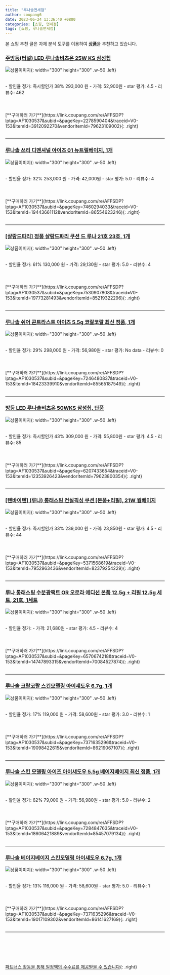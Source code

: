 ```yaml
---
title: "루나솔면세점"
author: coupang6
date: 2023-06-24 13:36:40 +0800
categories: [쇼핑, 면세점]
tags: [쇼핑, 루나솔면세점]
---
```


본 쇼핑 추천 글은 자체 분석 도구를 이용하여 [**상품**](https://link.coupang.com/a/bao1ui)을 추천하고 있습니다.

### [주방등(터널) LED 루나솔비츠온 25W KS 삼성칩](https://link.coupang.com/re/AFFSDP?lptag=AF1030537&subid=&pageKey=2278590404&traceid=V0-153&itemId=3912092270&vendorItemId=79623109002)

![상품이미지](https://thumbnail8.coupangcdn.com/thumbnails/remote/230x230ex/image/vendor_inventory/18bf/46c3fb0906896466379d4f73e3b96adf68fdf5ff8dcae3ce27a8a505b604.jpg){: width="300" height="300" .w-50 .left}


<br>
- 할인율 정가: 즉시할인가 38%  293,000   원
- 가격: 52,900원
- star 평가: 4.5
- 리뷰수: 462
<br>
<br>
<br>
<br>
[**구매하러 가기**](https://link.coupang.com/re/AFFSDP?lptag=AF1030537&subid=&pageKey=2278590404&traceid=V0-153&itemId=3912092270&vendorItemId=79623109002){: .right}
<br>
<br>

---

### [루나솔 쓰리 디멘셔널 아이즈 01 뉴트럴베이지, 1개](https://link.coupang.com/re/AFFSDP?lptag=AF1030537&subid=&pageKey=7460294033&traceid=V0-153&itemId=19443661112&vendorItemId=86554623246)

![상품이미지](https://thumbnail9.coupangcdn.com/thumbnails/remote/230x230ex/image/vendor_inventory/9465/21ae7ec285e8c37e1b9f30375deb06695a825e904678e25ee660d629b050.jpg){: width="300" height="300" .w-50 .left}


<br>
- 할인율 정가: 32%  253,000   원
- 가격: 42,000원
- star 평가: 5.0
- 리뷰수: 4
<br>
<br>
<br>
<br>
[**구매하러 가기**](https://link.coupang.com/re/AFFSDP?lptag=AF1030537&subid=&pageKey=7460294033&traceid=V0-153&itemId=19443661112&vendorItemId=86554623246){: .right}
<br>
<br>

---

### [[샬랑드파리] 정품 샬랑드파리 쿠션 드 루나 21호 23호, 1개](https://link.coupang.com/re/AFFSDP?lptag=AF1030537&subid=&pageKey=7530907808&traceid=V0-153&itemId=19773281493&vendorItemId=85219322296)

![상품이미지](https://thumbnail8.coupangcdn.com/thumbnails/remote/230x230ex/image/vendor_inventory/f23e/b48ddd662878c3279ea8af65ab3250f0a0449c4c19a0d9dadb491a50eba3.jpg){: width="300" height="300" .w-50 .left}


<br>
- 할인율 정가: 61%  130,000   원
- 가격: 29,130원
- star 평가: 5.0
- 리뷰수: 4
<br>
<br>
<br>
<br>
[**구매하러 가기**](https://link.coupang.com/re/AFFSDP?lptag=AF1030537&subid=&pageKey=7530907808&traceid=V0-153&itemId=19773281493&vendorItemId=85219322296){: .right}
<br>
<br>

---

### [루나솔 쉬어 콘트라스트 아이즈 5.5g 코랄코랄 최신 정품, 1개](https://link.coupang.com/re/AFFSDP?lptag=AF1030537&subid=&pageKey=7246480837&traceid=V0-153&itemId=18423339910&vendorItemId=85565187549)

![상품이미지](https://thumbnail7.coupangcdn.com/thumbnails/remote/230x230ex/image/vendor_inventory/24d6/d9c90f2b21138e55ce5078298925a163b93a0aea21c04742f4f603b86f04.jpg){: width="300" height="300" .w-50 .left}


<br>
- 할인율 정가: 29%  298,000   원
- 가격: 56,980원
- star 평가: No data
- 리뷰수: 0
<br>
<br>
<br>
<br>
[**구매하러 가기**](https://link.coupang.com/re/AFFSDP?lptag=AF1030537&subid=&pageKey=7246480837&traceid=V0-153&itemId=18423339910&vendorItemId=85565187549){: .right}
<br>
<br>

---

### [방등 LED 루나솔비츠온 50WKS 삼성칩, 단품](https://link.coupang.com/re/AFFSDP?lptag=AF1030537&subid=&pageKey=6207433654&traceid=V0-153&itemId=12353926423&vendorItemId=79623800354)

![상품이미지](https://thumbnail10.coupangcdn.com/thumbnails/remote/230x230ex/image/vendor_inventory/7d52/fabad2a742725615f76a1ee3194ddb8c74c56a0c7c1be1143d6d82ffa959.jpg){: width="300" height="300" .w-50 .left}


<br>
- 할인율 정가: 즉시할인가 43%  309,000   원
- 가격: 55,800원
- star 평가: 4.5
- 리뷰수: 85
<br>
<br>
<br>
<br>
[**구매하러 가기**](https://link.coupang.com/re/AFFSDP?lptag=AF1030537&subid=&pageKey=6207433654&traceid=V0-153&itemId=12353926423&vendorItemId=79623800354){: .right}
<br>
<br>

---

### [[텐바이텐] (루나) 롱래스팅 컨실픽싱 쿠션 [본품+리필], 21W 웜베이지](https://link.coupang.com/re/AFFSDP?lptag=AF1030537&subid=&pageKey=5371568619&traceid=V0-153&itemId=7952963436&vendorItemId=82379254229)

![상품이미지](https://thumbnail7.coupangcdn.com/thumbnails/remote/230x230ex/image/vendor_inventory/dd17/b3c09aca41b6a3ab830bd9136d8dcaed183f13cdf727d476b4a3bc53e115.jpg){: width="300" height="300" .w-50 .left}


<br>
- 할인율 정가: 즉시할인가 33%  239,000   원
- 가격: 23,850원
- star 평가: 4.5
- 리뷰수: 44
<br>
<br>
<br>
<br>
[**구매하러 가기**](https://link.coupang.com/re/AFFSDP?lptag=AF1030537&subid=&pageKey=5371568619&traceid=V0-153&itemId=7952963436&vendorItemId=82379254229){: .right}
<br>
<br>

---

### [루나 롱래스팅 수분광팩트 OR 오로라 에디션 본품 12.5g + 리필 12.5g 세트, 21호, 1세트](https://link.coupang.com/re/AFFSDP?lptag=AF1030537&subid=&pageKey=6570674218&traceid=V0-153&itemId=14747893315&vendorItemId=70084527874)

![상품이미지](https://thumbnail6.coupangcdn.com/thumbnails/remote/230x230ex/image/retail/images/1675250889032255-a8e3fcca-a0b2-4b53-8b6f-a0722e21be07.jpg){: width="300" height="300" .w-50 .left}


<br>
- 할인율 정가: 
- 가격: 21,680원
- star 평가: 4.5
- 리뷰수: 4
<br>
<br>
<br>
<br>
[**구매하러 가기**](https://link.coupang.com/re/AFFSDP?lptag=AF1030537&subid=&pageKey=6570674218&traceid=V0-153&itemId=14747893315&vendorItemId=70084527874){: .right}
<br>
<br>

---

### [루나솔 코랄코랄 스킨모델링 아이섀도우 6.7g, 1개](https://link.coupang.com/re/AFFSDP?lptag=AF1030537&subid=&pageKey=7371635296&traceid=V0-153&itemId=19098422615&vendorItemId=86219067107)

![상품이미지](https://thumbnail6.coupangcdn.com/thumbnails/remote/230x230ex/image/vendor_inventory/0c0f/93acd85674ad6f05e43f537460c1906b89cbbee34ce346ab940b133ae84b.png){: width="300" height="300" .w-50 .left}


<br>
- 할인율 정가: 17%  119,000   원
- 가격: 58,600원
- star 평가: 3.0
- 리뷰수: 1
<br>
<br>
<br>
<br>
[**구매하러 가기**](https://link.coupang.com/re/AFFSDP?lptag=AF1030537&subid=&pageKey=7371635296&traceid=V0-153&itemId=19098422615&vendorItemId=86219067107){: .right}
<br>
<br>

---

### [루나솔 스킨 모델링 아이즈 아이섀도우 5.5g 베이지베이지 최신 정품, 1개](https://link.coupang.com/re/AFFSDP?lptag=AF1030537&subid=&pageKey=7284847635&traceid=V0-153&itemId=18606421889&vendorItemId=85457079134)

![상품이미지](https://thumbnail7.coupangcdn.com/thumbnails/remote/230x230ex/image/vendor_inventory/e32e/8a0a9dd6eba9cfe9608a059732983ece1d840f3ab06147cb235ce3637f59.jpg){: width="300" height="300" .w-50 .left}


<br>
- 할인율 정가: 62%  79,000   원
- 가격: 56,980원
- star 평가: 5.0
- 리뷰수: 2
<br>
<br>
<br>
<br>
[**구매하러 가기**](https://link.coupang.com/re/AFFSDP?lptag=AF1030537&subid=&pageKey=7284847635&traceid=V0-153&itemId=18606421889&vendorItemId=85457079134){: .right}
<br>
<br>

---

### [루나솔 베이지베이지 스킨모델링 아이섀도우 6.7g, 1개](https://link.coupang.com/re/AFFSDP?lptag=AF1030537&subid=&pageKey=7371635296&traceid=V0-153&itemId=19017109302&vendorItemId=86141627169)

![상품이미지](https://thumbnail10.coupangcdn.com/thumbnails/remote/230x230ex/image/vendor_inventory/f495/869f0e6f271179b1eb7aa697248b527565cbd199a99e6b1c8df89c49b5da.png){: width="300" height="300" .w-50 .left}


<br>
- 할인율 정가: 13%  116,000   원
- 가격: 58,600원
- star 평가: 5.0
- 리뷰수: 1
<br>
<br>
<br>
<br>
[**구매하러 가기**](https://link.coupang.com/re/AFFSDP?lptag=AF1030537&subid=&pageKey=7371635296&traceid=V0-153&itemId=19017109302&vendorItemId=86141627169){: .right}
<br>
<br>

---
<br><br><br><br><br> [파트너스 활동을 통해 일정액의 수수료를 제공받을 수 있습니다](https://link.coupang.com/a/bao1ui){: .right}